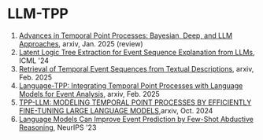 # LLM-TPP



1. [Advances in Temporal Point Processes: Bayesian, Deep, and LLM Approaches](https://arxiv.org/pdf/2501.14291), arxiv, Jan. 2025 (review)
2. [Latent Logic Tree Extraction for Event Sequence Explanation from LLMs](https://arxiv.org/pdf/2406.01124), ICML '24
3. [Retrieval of Temporal Event Sequences from Textual Descriptions](https://arxiv.org/pdf/2410.14043), arxiv, Feb. 2025
4. [Language-TPP: Integrating Temporal Point Processes with Language Models for Event Analysis](https://arxiv.org/pdf/2502.07139), arxiv, Feb. 2025
5. [TPP-LLM: MODELING TEMPORAL POINT PROCESSES BY EFFICIENTLY FINE-TUNING LARGE LANGUAGE MODELS](https://arxiv.org/pdf/2410.02062),arxiv, Oct. 2024
6. [Language Models Can Improve Event Prediction by Few-Shot Abductive Reasoning](https://arxiv.org/pdf/2305.16646), NeurIPS '23
   
